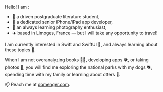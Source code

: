 Hello! I am :
 - 📖 a driven postgraduate literature student,
 - 📱 a dedicated senior iPhone/iPad app developer,
 - 📸 an always learning photography enthusiast,
 - ✈️ based in Limoges, France — but I will take any opportunity to travel!

I am currently interested in Swift and SwiftUI 👀, and always learning about these topics 🌱.

When I am not overanalyzing books 🧠🔥, developing apps 🛠, or taking photos 🌆, you will find me exploring the national parks with my dogs 🐕, spending time with my family or learning about otters 🦦.

📫 Reach me at [domenger.com](https://www.domenger.com).

<!---
antoinedomenger/antoinedomenger is a ✨ special ✨ repository because its `README.md` (this file) appears on your GitHub profile.
You can click the Preview link to take a look at your changes.
--->
